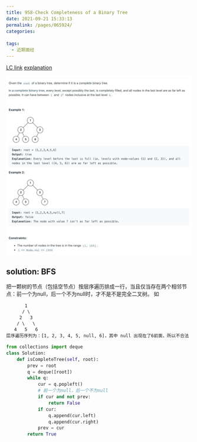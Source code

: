 ```yaml
---
title: 958-Check Completeness of a Binary Tree
date: 2021-09-21 15:33:13
permalink: /pages/065924/
categories:
  
tags:
  - 近期面经
---
```

[LC link](https://leetcode.com/problems/check-completeness-of-a-binary-tree/)
[explanation](https://leetcode-cn.com/problems/check-completeness-of-a-binary-tree/solution/hen-jian-dan-de-si-lu-dai-ma-hen-jian-ji-by-yuanyb/)

![](https://raw.githubusercontent.com/emmableu/image/master/958-0.png)

## solution: BFS
把一颗树的节点（包括空节点）按层序遍历排成一行，当且仅当存在两个相邻节点：前一个为null，后一个不为null时，才不是不是完全二叉树。
如
```
       1
      / \
     2   3
    / \   \
   4   5   6
层序遍历序列为：[1, 2, 3, 4, 5, null, 6]，其中 null 出现在了6前面，所以不合法
```
```python
from collections import deque
class Solution:
    def isCompleteTree(self, root):
        prev = root
        q = deque([root])
        while q:
            cur = q.popleft()
            # 前一个为null，后一个不为null
            if cur and not prev:
                return False
            if cur:
                q.append(cur.left)
                q.append(cur.right)
            prev = cur
        return True
```
